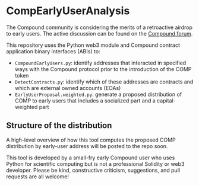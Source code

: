 # CompEarlyUserAnalysis

The Compound community is considering the merits of a retroactive airdrop to early users. The active discussion can be found on the [Compound forum](https://www.comp.xyz/t/should-compound-retroactively-airdrop-tokens-to-early-users/595).

This repository uses the Python web3 module and Compound contract application binary interfaces (ABIs) to:
* `CompoundEarlyUsers.py`: identify addresses that interacted in specified ways with the Compound protocol prior to the introduction of the COMP token
* `DetectContracts.py`: identify which of these addresses are contracts and which are external owned accounts (EOAs)
* `EarlyUserProposal.weighted.py`: generate a proposed distribution of COMP to early users that includes a socialized part and a capital-weighted part

## Structure of the distribution

A high-level overview of how this tool computes the proposed COMP distribution by early-user address will be posted to the repo soon.

This tool is developed by a small-fry early Compound user who uses Python for scientific computing but is not a professional Solidity or web3 developer. Please be kind, constructive criticism, suggestions, and pull requests are all welcome!
